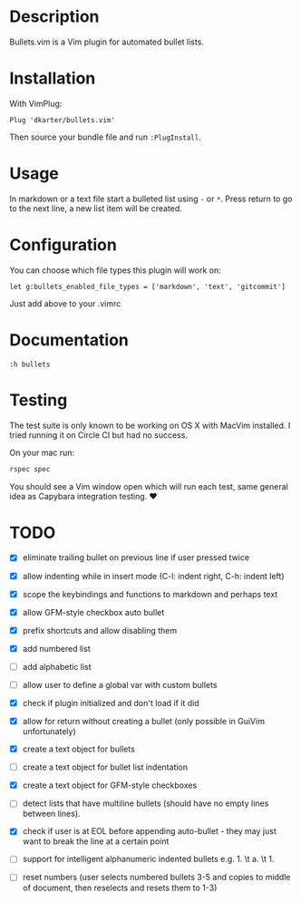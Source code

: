 # Description

Bullets.vim is a Vim plugin for automated bullet lists.

# Installation

With VimPlug:

```vim
Plug 'dkarter/bullets.vim'
```

Then source your bundle file and run `:PlugInstall`.


# Usage

In markdown or a text file start a bulleted list using `-` or `*`. Press return
to go to the next line, a new list item will be created.

# Configuration

You can choose which file types this plugin will work on:

```vim
let g:bullets_enabled_file_types = ['markdown', 'text', 'gitcommit']
```

Just add above to your .vimrc

# Documentation

```
:h bullets
```

# Testing

The test suite is only known to be working on OS X with MacVim installed. I
tried running it on Circle CI but had no success.

On your mac run:

```sh
rspec spec
```

You should see a Vim window open which will run each test, same general idea as
Capybara integration testing. ❤️

# TODO

- [x] eliminate trailing bullet on previous line if user pressed <cr> twice
- [x] allow indenting while in insert mode (C-l: indent right, C-h: indent left)
- [x] scope the keybindings and functions to markdown and perhaps text
- [x] allow GFM-style checkbox auto bullet
- [x] prefix shortcuts and allow disabling them
- [x] add numbered list
- [ ] add alphabetic list
- [ ] allow user to define a global var with custom bullets
- [x] check if plugin initialized and don't load if it did
- [x] allow <C-cr> for return without creating a bullet (only possible in GuiVim
  unfortunately)
- [x] create a text object for bullets
- [ ] create a text object for bullet list indentation
- [x] create a text object for GFM-style checkboxes
- [ ] detect lists that have multiline bullets (should have no empty lines between
  lines).
- [x] check if user is at EOL before appending auto-bullet - they may just want to
  break the line at a certain point
- [ ] support for intelligent alphanumeric indented bullets e.g. 1. \t a. \t 1.
- [ ] reset numbers (user selects numbered bullets 3-5 and copies to middle of document, then reselects and resets them to 1-3)

